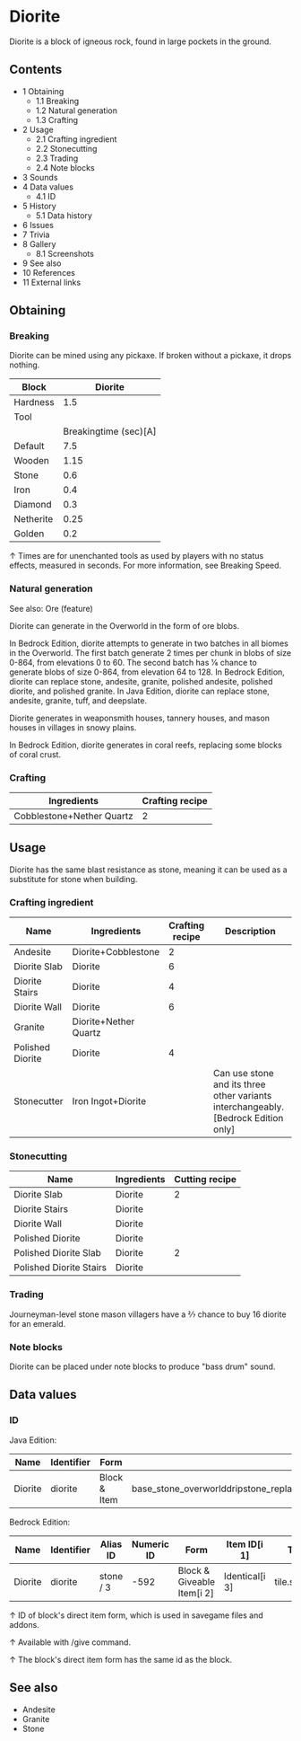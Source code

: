 # Diorite
Diorite is a block of igneous rock, found in large pockets in the ground.

## Contents
- 1 Obtaining
	- 1.1 Breaking
	- 1.2 Natural generation
	- 1.3 Crafting
- 2 Usage
	- 2.1 Crafting ingredient
	- 2.2 Stonecutting
	- 2.3 Trading
	- 2.4 Note blocks
- 3 Sounds
- 4 Data values
	- 4.1 ID
- 5 History
	- 5.1 Data history
- 6 Issues
- 7 Trivia
- 8 Gallery
	- 8.1 Screenshots
- 9 See also
- 10 References
- 11 External links

## Obtaining
### Breaking
Diorite can be mined using any pickaxe. If broken without a pickaxe, it drops nothing.

| Block     | Diorite               |
|-----------|-----------------------|
| Hardness  | 1.5                   |
| Tool      |                       |
|           | Breakingtime (sec)[A] |
| Default   | 7.5                   |
| Wooden    | 1.15                  |
| Stone     | 0.6                   |
| Iron      | 0.4                   |
| Diamond   | 0.3                   |
| Netherite | 0.25                  |
| Golden    | 0.2                   |


↑ Times are for unenchanted tools as used by players with no status effects, measured in seconds. For more information, see Breaking Speed.


### Natural generation
See also: Ore (feature)

Diorite can generate in the Overworld in the form of ore blobs. 

In Bedrock Edition, diorite attempts to generate in two batches in all biomes in the Overworld. The first batch generate 2 times per chunk in blobs of size 0-864, from elevations 0 to 60. The second batch has 1⁄6 chance to generate blobs of size 0-864, from elevation 64 to 128. In Bedrock Edition, diorite can replace stone, andesite, granite, polished andesite, polished diorite, and polished granite. In Java Edition, diorite can replace stone, andesite, granite, tuff, and deepslate.

Diorite generates in weaponsmith houses, tannery houses, and mason houses in villages in snowy plains.

In Bedrock Edition, diorite generates in coral reefs, replacing some blocks of coral crust.


### Crafting
| Ingredients               | Crafting recipe |
|---------------------------|-----------------|
| Cobblestone+Nether Quartz | 2               |

## Usage
Diorite has the same blast resistance as stone, meaning it can be used as a substitute for stone when building.

### Crafting ingredient
| Name             | Ingredients           | Crafting recipe | Description                                                                         |
|------------------|-----------------------|-----------------|-------------------------------------------------------------------------------------|
| Andesite         | Diorite+Cobblestone   | 2               |                                                                                     |
| Diorite Slab     | Diorite               | 6               |                                                                                     |
| Diorite Stairs   | Diorite               | 4               |                                                                                     |
| Diorite Wall     | Diorite               | 6               |                                                                                     |
| Granite          | Diorite+Nether Quartz |                 |                                                                                     |
| Polished Diorite | Diorite               | 4               |                                                                                     |
| Stonecutter      | Iron Ingot+Diorite    |                 | Can use stone and its three other variants interchangeably.‌[Bedrock Edition  only] |

### Stonecutting
| Name                    | Ingredients | Cutting recipe |
|-------------------------|-------------|----------------|
| Diorite Slab            | Diorite     | 2              |
| Diorite Stairs          | Diorite     |                |
| Diorite Wall            | Diorite     |                |
| Polished Diorite        | Diorite     |                |
| Polished Diorite Slab   | Diorite     | 2              |
| Polished Diorite Stairs | Diorite     |                |

### Trading
Journeyman-level stone mason villagers have a 2⁄7 chance to buy 16 diorite for an emerald.

### Note blocks
Diorite can be placed under note blocks to produce "bass drum" sound.

## Data values
### ID
Java Edition:

| Name    | Identifier | Form         | Block tags                                                                                                                    | Translation key         |
|---------|------------|--------------|-------------------------------------------------------------------------------------------------------------------------------|-------------------------|
| Diorite | diorite    | Block & Item | base_stone_overworlddripstone_replaceable_blockslush_ground_replaceablemoss_replaceablemineable/pickaxestone_ore_replaceables | block.minecraft.diorite |

Bedrock Edition:

| Name    | Identifier | Alias ID  | Numeric ID | Form                       | Item ID[i 1]   | Translation key         |
|---------|------------|-----------|------------|----------------------------|----------------|-------------------------|
| Diorite | diorite    | stone / 3 | -592       | Block & Giveable Item[i 2] | Identical[i 3] | tile.stone.diorite.name |


↑ ID of block's direct item form, which is used in savegame files and addons.

↑ Available with /give command.

↑ The block's direct item form has the same id as the block.


## See also
- Andesite
- Granite
- Stone


